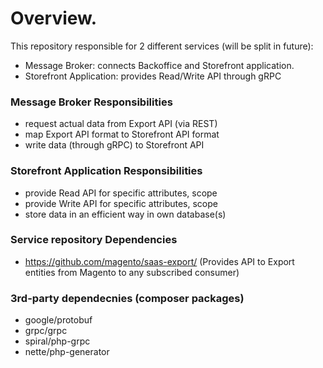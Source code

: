 # Overview.

This repository responsible for 2 different services (will be split in future):
- Message Broker: connects Backoffice and Storefront application.
- Storefront Application: provides Read/Write API through gRPC

### Message Broker Responsibilities
- request actual data from Export API (via REST)
- map Export API format to Storefront API format
- write data (through gRPC) to Storefront API

### Storefront Application Responsibilities
- provide Read API for specific attributes, scope
- provide Write API for specific attributes, scope
- store data in an efficient way in own database(s)

### Service repository Dependencies 
- https://github.com/magento/saas-export/ (Provides API to Export entities from Magento to any subscribed consumer)

### 3rd-party dependecnies (composer packages)
- google/protobuf
- grpc/grpc
- spiral/php-grpc
- nette/php-generator

